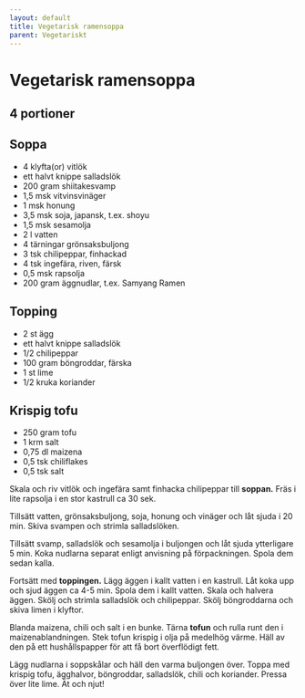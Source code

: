 ```yaml
---
layout: default
title: Vegetarisk ramensoppa
parent: Vegetariskt
---
```

# Vegetarisk ramensoppa

## 4 portioner

## Soppa

-   4 klyfta(or) vitlök
-   ett halvt knippe salladslök
-   200 gram shiitakesvamp
-   1,5 msk vitvinsvinäger
-   1 msk honung
-   3,5 msk soja, japansk, t.ex. shoyu
-   1,5 msk sesamolja
-   2 l vatten
-   4 tärningar grönsaksbuljong
-   3 tsk chilipeppar, finhackad
-   4 tsk ingefära, riven, färsk
-   0,5 msk rapsolja
-   200 gram äggnudlar, t.ex. Samyang Ramen

## Topping

-   2 st ägg
-   ett halvt knippe salladslök
-   1/2 chilipeppar
-   100 gram böngroddar, färska
-   1 st lime
-   1/2 kruka koriander

## Krispig tofu

-   250 gram tofu
-   1 krm salt
-   0,75 dl maizena
-   0,5 tsk chiliflakes
-   0,5 tsk salt

Skala och riv vitlök och ingefära samt finhacka chilipeppar till
**soppan.** Fräs i lite rapsolja i en stor kastrull ca 30 sek.

Tillsätt vatten, grönsaksbuljong, soja, honung och vinäger och låt sjuda
i 20 min. Skiva svampen och strimla salladslöken.

Tillsätt svamp, salladslök och sesamolja i buljongen och låt sjuda
ytterligare 5 min. Koka nudlarna separat enligt anvisning på
förpackningen. Spola dem sedan kalla.

Fortsätt med **toppingen.** Lägg äggen i kallt vatten i en kastrull. Låt
koka upp och sjud äggen ca 4-5 min. Spola dem i kallt vatten. Skala och
halvera äggen. Skölj och strimla salladslök och chilipeppar. Skölj
böngroddarna och skiva limen i klyftor.

Blanda maizena, chili och salt i en bunke. Tärna **tofun** och rulla
runt den i maizenablandningen. Stek tofun krispig i olja på medelhög
värme. Häll av den på ett hushållspapper för att få bort överflödigt
fett.

Lägg nudlarna i soppskålar och häll den varma buljongen över. Toppa med
krispig tofu, ägghalvor, böngroddar, salladslök, chili och koriander.
Pressa över lite lime. Ät och njut!
